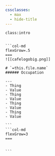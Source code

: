 ```yaml
---
cssclasses:
  - max
  - hide-title
---
```

`class:intro`
````col

```col-md
flexGrow=.5
===
![[cafelogobig.png]]

# `=this.file.name`
###### Occupation

---
- Thing 
- Value
- Thing
- Value
- Thing
- Value
- Thing
- Value

```
```col-md
flexGrow=3
===


```
````





